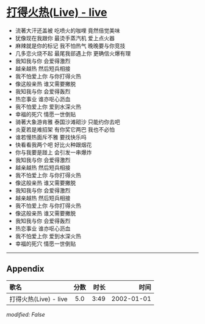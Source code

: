 # [打得火热(Live) - live](https://music.163.com/song?id=67172)

* 流著大汗还盖被 吃喷火的咖哩 竟然倍觉美味
* 犹像现在我跟你 最烫手蒸汽机 爱上点火器
* 麻辣就是你的标记 我不怕热气 晚晚要与你竞技
* 几多恋火烧不起 最尾我郤遇上你 更确信火爆有理
* 我知我与你 会爱得激烈
* 越亲越热 然后短兵相接
* 我不怕爱上你 与你打得火热
* 像这般亲热 谁又需要撇脱
* 我知我与你 会爱得轰烈
* 热恋事业 谁亦呕心沥血
* 我不怕爱上你 爱到水深火热
* 幸福的死穴 情愿一世倒贴
* 骑著大象游肯雅 泰国沙滩砌沙 只能约你去吧
* 炎夏若是难招架 有你奖它两巴 我也不必怕
* 谁若慢热面斥不雅 要找快乐吗
* 快看看我两个吧 好比火种跟烟花
* 你与我要是踫上 会引发一串爆炸
* 我知我与你 会爱得激烈
* 越亲越热 然后短兵相接
* 我不怕爱上你 与你打得火热
* 像这般亲热 谁又需要撇脱
* 我知我与你 会爱得激烈
* 越亲越热 然后短兵相接
* 我不怕爱上你 与你打得火热
* 像这般亲热 谁又需要撇脱
* 我知我与你 会爱得轰烈
* 热恋事业 谁亦呕心沥血
* 我不怕爱上你 爱到水深火热
* 幸福的死穴 情愿一世倒贴


---

## Appendix

|歌名|分数|时长|时间|
|:---|:---:|---:|---:|
|打得火热(Live) - live|5.0|3:49|2002-01-01

*modified: False*